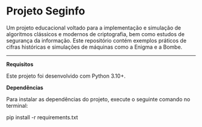 # Projeto Seginfo

Um projeto educacional voltado para a implementação e simulação de algoritmos clássicos e modernos de criptografia, bem como estudos de segurança da informação. Este repositório contém exemplos práticos de cifras históricas e simulações de máquinas como a Enigma e a Bombe.

---

**Requisitos**

Este projeto foi desenvolvido com Python 3.10+.

**Dependências**

Para instalar as dependências do projeto, execute o seguinte comando no terminal:

pip install -r requirements.txt
